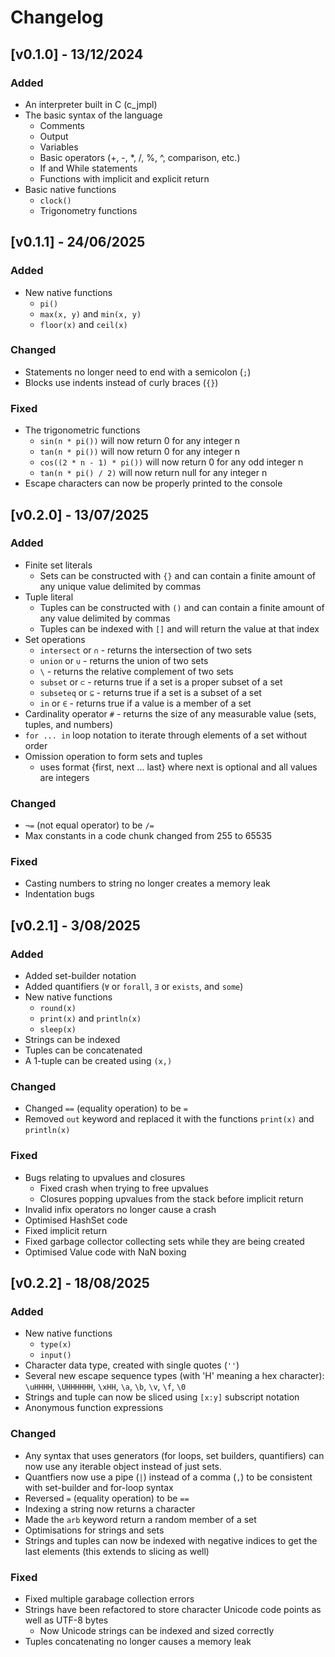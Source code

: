 # Changelog

## [v0.1.0] - 13/12/2024
### Added
- An interpreter built in C (c_jmpl)
- The basic syntax of the language
    - Comments
    - Output
    - Variables
    - Basic operators (+, -, *, /, %, ^, comparison, etc.)
    - If and While statements
    - Functions with implicit and explicit return
- Basic native functions
    - `clock()`
    - Trigonometry functions

## [v0.1.1] - 24/06/2025
### Added
- New native functions
    - `pi()`
    - `max(x, y)` and `min(x, y)`
    - `floor(x)` and `ceil(x)`
### Changed
- Statements no longer need to end with a semicolon (`;`)
- Blocks use indents instead of curly braces (`{}`)
### Fixed
- The trigonometric functions
    - `sin(n * pi())` will now return 0 for any integer n
    - `tan(n * pi())` will now return 0 for any integer n
    - `cos((2 * n - 1) * pi())` will now return 0 for any odd integer n
    - `tan(n * pi() / 2)` will now return null for any integer n
- Escape characters can now be properly printed to the console

## [v0.2.0] - 13/07/2025
### Added
- Finite set literals
    - Sets can be constructed with `{}` and can contain a finite amount of any unique value delimited by commas
- Tuple literal
    - Tuples can be constructed with `()` and can contain a finite amount of any value delimited by commas
    - Tuples can be indexed with `[]` and will return the value at that index
- Set operations
    - `intersect` or `∩` - returns the intersection of two sets
    - `union` or `∪` - returns the union of two sets
    - `\` - returns the relative complement of two sets
    - `subset` or `⊂` - returns true if a set is a proper subset of a set
    - `subseteq` or `⊆` - returns true if a set is a subset of a set
    - `in` or `∈` - returns true if a value is a member of a set
- Cardinality operator `#` - returns the size of any measurable value (sets, tuples, and numbers)
- `for ... in` loop notation to iterate through elements of a set without order
- Omission operation to form sets and tuples 
    - uses format {first, next ... last} where next is optional and all values are integers
### Changed
- `¬=` (not equal operator) to be `/=`
- Max constants in a code chunk changed from 255 to 65535
### Fixed
- Casting numbers to string no longer creates a memory leak
- Indentation bugs

## [v0.2.1] - 3/08/2025
### Added
- Added set-builder notation
- Added quantifiers (`∀` or `forall`, `∃` or `exists`, and `some`)
- New native functions
    - `round(x)`
    - `print(x)` and `println(x)`
    - `sleep(x)`
- Strings can be indexed
- Tuples can be concatenated
- A 1-tuple can be created using `(x,)`
### Changed
- Changed `==` (equality operation) to be `=`
- Removed `out` keyword and replaced it with the functions `print(x)` and `println(x)`
### Fixed
- Bugs relating to upvalues and closures
    - Fixed crash when trying to free upvalues
    - Closures popping upvalues from the stack before implicit return
- Invalid infix operators no longer cause a crash
- Optimised HashSet code
- Fixed implicit return
- Fixed garbage collector collecting sets while they are being created
- Optimised Value code with NaN boxing

## [v0.2.2] - 18/08/2025
### Added
- New native functions
    - `type(x)`
    - `input()`
- Character data type, created with single quotes (`''`)
- Several new escape sequence types (with 'H' meaning a hex character): `\uHHHH`, `\UHHHHHH`, `\xHH`, `\a`, `\b`, `\v`, `\f`, `\0`
- Strings and tuple can now be sliced using `[x:y]` subscript notation
- Anonymous function expressions
### Changed
- Any syntax that uses generators (for loops, set builders, quantifiers) can now use any iterable object instead of just sets.
- Quantfiers now use a pipe (`|`) instead of a comma (`,`) to be consistent with set-builder and for-loop syntax
- Reversed `=` (equality operation) to be `==`
- Indexing a string now returns a character
- Made the `arb` keyword return a random member of a set
- Optimisations for strings and sets
- Strings and tuples can now be indexed with negative indices to get the last elements (this extends to slicing as well)
### Fixed
- Fixed multiple garabage collection errors
- Strings have been refactored to store character Unicode code points as well as UTF-8 bytes
    - Now Unicode strings can be indexed and sized correctly
- Tuples concatenating no longer causes a memory leak